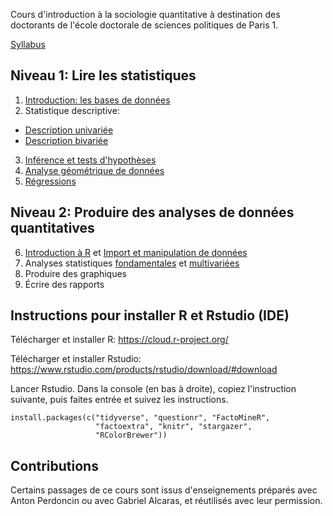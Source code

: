 Cours d'introduction à la sociologie quantitative à destination des doctorants de l'école doctorale de sciences politiques de Paris 1.

[Syllabus](programme.pdf)

## Niveau 1: Lire les statistiques

1. [Introduction: les bases de données](01_base_donnees.pdf)
2. Statistique descriptive:
  - [Description univariée](02_description_univariee.pdf)
  - [Description bivariée](02_description_bivariee.pdf)
3. [Inférence et tests d'hypothèses](03_inference.pdf)
4. [Analyse géométrique de données](04_AGD.pdf)
5. [Régressions](05_Regressions.pdf)

## Niveau 2: Produire des analyses de données quantitatives

6. [Introduction à R](11_introduction.pdf) et [Import et manipulation de données](12_import_manipulation.pdf)
7. Analyses statistiques [fondamentales](13_stat_fondam.pdf) et [multivariées](14_stat_multi.pdf)
8. Produire des graphiques
9. Écrire des rapports

## Instructions pour installer R et Rstudio (IDE)

Télécharger et installer R: https://cloud.r-project.org/

Télécharger et installer Rstudio: https://www.rstudio.com/products/rstudio/download/#download

Lancer Rstudio. Dans la console (en bas à droite), copiez l'instruction suivante, puis faites entrée et suivez les instructions.

    install.packages(c("tidyverse", "questionr", "FactoMineR", 
                       "factoextra", "knitr", "stargazer", 
                       "RColorBrewer"))


## Contributions

Certains passages de ce cours sont issus d'enseignements préparés avec Anton Perdoncin ou avec Gabriel Alcaras, et réutilisés avec leur permission.

